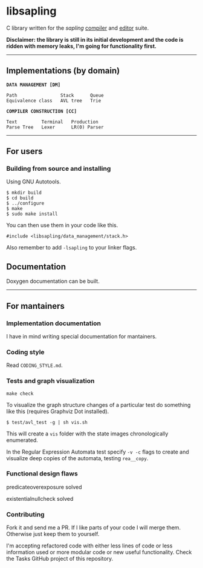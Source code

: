 # libsapling

C library written for the *sapling*
[compiler](https://github.com/andriybyelikov/sapling) and
[editor](https://github.com/andriybyelikov/sapling-gui) suite.

**Disclaimer: the library is still in its initial development and the
code is ridden with memory leaks, I'm going for functionality first.**

---

## Implementations (by domain)

**```DATA MANAGEMENT [DM]```**

```
Path                Stack      Queue
Equivalence class   AVL tree   Trie
```

**```COMPILER CONSTRUCTION [CC]```**

```
Text         Terminal   Production
Parse Tree   Lexer      LR(0) Parser
```

---

## For users


### Building from source and installing

Using GNU Autotools.

```
$ mkdir build
$ cd build
$ ../configure
$ make
$ sudo make install
```

You can then use them in your code like this.

```
#include <libsapling/data_management/stack.h>
```

Also remember to add ```-lsapling``` to your linker flags.

## Documentation

Doxygen documentation can be built.

---

## For mantainers

### Implementation documentation

I have in mind writing special documentation for mantainers.


### Coding style

Read ```CODING_STYLE.md```.

### Tests and graph visualization

```make check```

To visualize the graph structure changes of a particular test do something like
this (requires Graphviz Dot installed).

```$ test/avl_test -g | sh vis.sh```

This will create a ```vis``` folder with the state images chronologically
enumerated.

In the Regular Expression Automata test specify ```-v -c``` flags to create and
visualize deep copies of the automata, testing ```rea__copy```.



### Functional design flaws

predicateoverexposure solved

existentialnullcheck solved

### Contributing

Fork it and send me a PR. If I like parts of your code I will merge them.
Otherwise just keep them to yourself.

I'm accepting refactored code with either less lines of code or less
information used or more modular code or new useful functionality. Check the
Tasks GitHub project of this repository.
